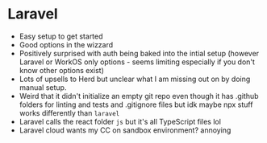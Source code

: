 # Laravel

- Easy setup to get started
- Good options in the wizzard
- Positively surprised with auth being baked into the intial setup (however Laravel or WorkOS only options - seems limiting especially if you don't know other options exist)
- Lots of upsells to Herd but unclear what I am missing out on by doing manual setup.
- Weird that it didn't initialize an empty git repo even though it has .github folders for linting and tests and .gitignore files but idk maybe npx stuff works differently than `laravel`
- Laravel calls the react folder `js` but it's all TypeScript files lol
- Laravel cloud wants my CC on sandbox environment? annoying
